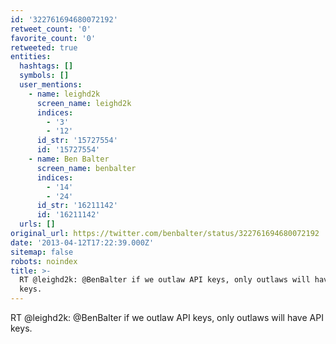 ```yaml
---
id: '322761694680072192'
retweet_count: '0'
favorite_count: '0'
retweeted: true
entities:
  hashtags: []
  symbols: []
  user_mentions:
    - name: leighd2k
      screen_name: leighd2k
      indices:
        - '3'
        - '12'
      id_str: '15727554'
      id: '15727554'
    - name: Ben Balter
      screen_name: benbalter
      indices:
        - '14'
        - '24'
      id_str: '16211142'
      id: '16211142'
  urls: []
original_url: https://twitter.com/benbalter/status/322761694680072192
date: '2013-04-12T17:22:39.000Z'
sitemap: false
robots: noindex
title: >-
  RT @leighd2k: @BenBalter if we outlaw API keys, only outlaws will have API
  keys.
---
```


RT @leighd2k: @BenBalter if we outlaw API keys, only outlaws will have API keys.